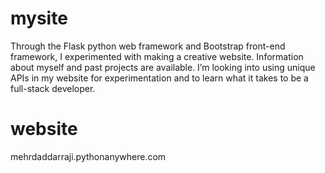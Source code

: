 # mysite
Through the Flask python web framework and Bootstrap front-end framework, I experimented with making a creative website. Information about myself and past projects are available. I’m looking into using unique APIs in my website for experimentation and to learn what it takes to be a full-stack developer.

# website
mehrdaddarraji.pythonanywhere.com
